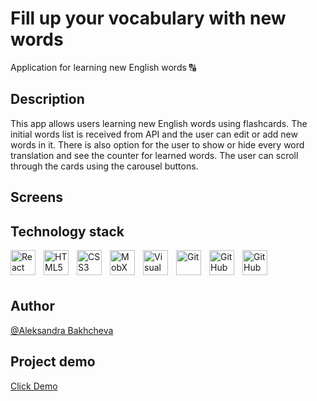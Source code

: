 # Fill up your vocabulary with new words

Application for learning new English words 🔠

## Description
This app allows users learning new English words using flashcards. The initial words list is received from API and the user can edit or add new words in it. There is also option for the user to show or hide every word translation and see the counter for learned words. The user can scroll through the cards using the carousel buttons.

## Screens

## Technology stack 
<img align="left" alt="React" width="40" height="40" src="https://cdn.jsdelivr.net/gh/devicons/devicon/icons/react/react-original.svg" style="padding-right:10px;" />&nbsp;
<img align="left" alt="HTML5" width="40" height="40" src="https://cdn.jsdelivr.net/gh/devicons/devicon/icons/html5/html5-original.svg" style="padding-right:10px;" />&nbsp;
<img align="left" alt="CSS3" width="40" height="40" src="https://cdn.jsdelivr.net/gh/devicons/devicon/icons/css3/css3-original.svg" style="padding-right:10px;" />&nbsp;
<img align="left" alt="MobX" width="40" height="40" src="https://user-images.githubusercontent.com/76097160/236642472-b5beae48-2997-4751-9def-0d6d32457782.png" style="padding-right:10px;" />&nbsp;
<img align="left" alt="Visual Studio Code" width="40" height="40" src="https://cdn.jsdelivr.net/gh/devicons/devicon/icons/vscode/vscode-original.svg" style="padding-right:10px;" />&nbsp;
<img align="left" alt="Git" width="40" height="40" src="https://cdn.jsdelivr.net/gh/devicons/devicon/icons/git/git-original.svg" style="padding-right:10px;" />&nbsp;
[<img align="left" alt="GitHub" width="40px" height="40" src="https://user-images.githubusercontent.com/3369400/139447912-e0f43f33-6d9f-45f8-be46-2df5bbc91289.png" style="padding-right:10px;" />](https://www.youtube.com/playlist?list=PLkwxH9e_vrAJ0WbEsFA9W3I1W-g_BTsbt#gh-dark-mode-only)&nbsp;
[<img align="left" alt="GitHub" width="40px" height="40" src="https://user-images.githubusercontent.com/3369400/139448065-39a229ba-4b06-434b-bc67-616e2ed80c8f.png" style="padding-right:10px;" />](https://www.youtube.com/playlist?list=PLkwxH9e_vrAJ0WbEsFA9W3I1W-g_BTsbt#gh-light-mode-only)&nbsp;

<br />

## Author
[@Aleksandra Bakhcheva](https://github.com/AleksandraBakhcheva)

## Project demo
<a target="_blank" href="https://aleksandrabakhcheva.github.io/flashcards_app/">Click Demo</a>
